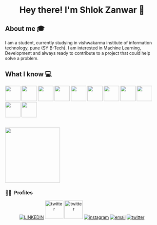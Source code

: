 <h1 align="center">Hey there! I'm Shlok Zanwar 👋 </h1>


## About me :mortar_board:
I am a student, currently studying in vishwakarma institute of information technology, pune (SY B-Tech). I am interested in Machine Learning, Development and always ready to contribute to a project that could help solve a problem.

## What I know :computer:
<code><a href="#" target="_blank"><img height="50" src="https://www.vectorlogo.zone/logos/javascript/javascript-ar21.svg"></a></code>
<code><a href="#" target="_blank"><img height="50" src="https://www.vectorlogo.zone/logos/reactjs/reactjs-ar21.svg"></a></code>
<code><a href="#" target="_blank"><img height="50" src="https://www.vectorlogo.zone/logos/mongodb/mongodb-ar21.svg"></a></code>
<code><a href="#" target="_blank"><img height="50" src="https://user-images.githubusercontent.com/63449205/115969683-c1fb2200-a55b-11eb-9d13-999d6d43bb3b.png"></a></code>
<code><a href="#" target="_blank"><img height="50" src="https://www.vectorlogo.zone/logos/w3_html5/w3_html5-ar21.svg"></a></code>
<code><a href="#" target="_blank"><img height="50" src="https://img.icons8.com/color/35/000000/c-plus-plus-logo.png"></a></code>
<code><a href="#" target="_blank"><img height="50" src="https://www.vectorlogo.zone/logos/git-scm/git-scm-ar21.svg"></a></code>
<code><a href="#" target="_blank"><img height="50" src="https://agilitics.sg/pub/media/catalog/product/p/y/python_1_.png"></a></code>
<code><a href="#" target="_blank"><img height="50" src="https://cdn.vox-cdn.com/thumbor/VoXJ8IaxCj5_U-366JhtUHLkdQ0=/0x0:640x427/1400x1050/filters:focal(0x0:640x427):format(jpeg)/cdn.vox-cdn.com/assets/1087137/java_logo_640.jpg"></a></code>
<code><a href="#" target="_blank"><img height="50" src="https://encrypted-tbn0.gstatic.com/images?q=tbn:ANd9GcSzwXG2Kiv2veSdqWMU_Kcp8HQtbhAxZi3u4g&usqp=CAU"></a></code>
<code><a href="#" target="_blank"><img height="50" src="https://repository-images.githubusercontent.com/260928305/92388600-8d1c-11ea-9993-a726466b5099"></a></code>
<br/>


<br/>

<a href="https://github.com/Shlok-Zanwar">
  <img height="180em" src="https://github-readme-stats.vercel.app/api?username=Shlok-Zanwar&theme=buefy&show_icons=true" />

</a>

<br/>

<h3> 🤝🏻 &nbsp;Profiles </h3>

<p align="center">
  <a href="https://www.linkedin.com/in/shlok-zanwar-0124961ba/"><img alt="LINKEDIN" src="https://www.vectorlogo.zone/logos/linkedin/linkedin-icon.svg"></a> 
  <a href="https://www.hackerrank.com/shlok_21910163"><img height="60" alt="twitter" src="https://pathrise-website-guide-wp.s3.us-west-1.amazonaws.com/guides/wp-content/uploads/2019/05/22174532/hackerrank-logo.jpg"></a> 
  <a href="https://www.codechef.com/users/shlok_zanwar"><img height="60" alt="twitter" src="https://upload.wikimedia.org/wikipedia/en/thumb/7/7b/Codechef%28new%29_logo.svg/1200px-Codechef%28new%29_logo.svg.png"></a> 
  <a href="https://www.instagram.com/shlok__zanwar/"><img alt="instagram" src="https://www.vectorlogo.zone/logos/instagram/instagram-icon.svg"></a> 
  <a href="mailto:shlokzanwar14@gmail.com"><img alt="email" src="https://www.vectorlogo.zone/logos/gmail/gmail-icon.svg"></a>
   <a href="https://twitter.com/zanwar_shlok"><img alt="twitter" src="https://www.vectorlogo.zone/logos/twitter/twitter-icon.svg"></a> 
  

</p>
